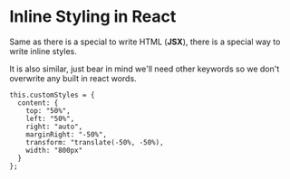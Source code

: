 # Inline Styling in React

Same as there is a special to write HTML (**JSX**), there is a special way to write inline styles.

It is also similar, just bear in mind we'll need other keywords so we don't overwrite any built in react words.

```
this.customStyles = {
  content: {
    top: "50%",
    left: "50%",
    right: "auto",
    marginRight: "-50%",
    transform: "translate(-50%, -50%),
    width: "800px"
  }
};
```
